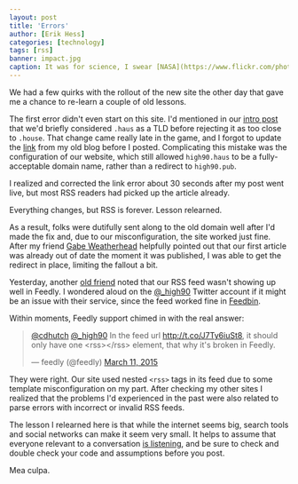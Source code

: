 ```yaml
---
layout: post
title: 'Errors'
author: [Erik Hess]
categories: [technology]
tags: [rss]
banner: impact.jpg
caption: It was for science, I swear [NASA](https://www.flickr.com/photos/nasacommons/15705795104)
---
```


We had a few quirks with the rollout of the new site the other day that gave me a chance to re-learn a couple of old lessons.

The first error didn't even start on this site. I'd mentioned in our [intro post](http://localhost:8888/blog/welcome-to-the-pub) that we'd briefly considered `.haus` as a TLD before rejecting it as too close to `.house`. That change came really late in the game, and I forgot to update the [link](http://themindfulbit.com/blog/shifting-colors) from my old blog before I posted. Complicating this mistake was the configuration of our website, which still allowed `high90.haus` to be a fully-acceptable domain name, rather than a redirect to `high90.pub`.

I realized and corrected the link error about 30 seconds after my post went live, but most RSS readers had picked up the article already.

Everything changes, but RSS is forever. Lesson relearned.

As a result, folks were dutifully sent along to the old domain well after I'd made the fix and, due to our misconfiguration, the site worked just fine. After my friend [Gabe Weatherhead](http://macdrifter.com) helpfully pointed out that our first article was already out of date the moment it was published, I was able to get the redirect in place, limiting the fallout a bit.

Yesterday, another [old friend](https://twitter.com/cdhutch) noted that our RSS feed wasn't showing up well in Feedly. I wondered aloud on the [@_high90](https://twitter.com/_high90) Twitter account if it might be an issue with their service, since the feed worked fine in [Feedbin](https://feedbin.com/).

Within moments, Feedly support chimed in with the real answer:

<blockquote class="twitter-tweet" data-conversation="none" lang="en"><p><a href="https://twitter.com/cdhutch">@cdhutch</a> <a href="https://twitter.com/_high90">@_high90</a> In the feed url <a href="http://t.co/J7Ty6iuSt8">http://t.co/J7Ty6iuSt8</a>, it should only have one &lt;rss&gt;&lt;/rss&gt; element, that why it&#39;s broken in Feedly.</p>&mdash; feedly (@feedly) <a href="https://twitter.com/feedly/status/575728905631498240">March 11, 2015</a></blockquote>
<script async src="//platform.twitter.com/widgets.js" charset="utf-8"></script>

They were right. Our site used nested `<rss>` tags in its feed due to some template misconfiguration on my part.  After checking my other sites I realized that the problems I'd experienced in the past were also related to parse errors with incorrect or invalid RSS feeds.

The lesson I relearned here is that while the internet seems big, search tools and social networks can make it seem very small. It helps to assume that everyone relevant to a conversation [is listening](http://wondermark.com/1k62/), and be sure to check and double check your code and assumptions before you post.

Mea culpa.
